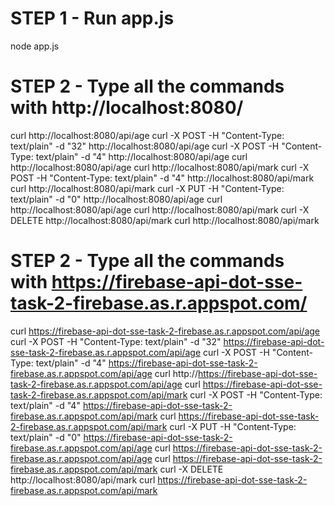 # STEP 1 - Run app.js
node app.js

# STEP 2 - Type all the commands with http://localhost:8080/
curl http://localhost:8080/api/age
curl -X POST -H "Content-Type: text/plain" -d "32" http://localhost:8080/api/age
curl -X POST -H "Content-Type: text/plain" -d "4" http://localhost:8080/api/age
curl http://localhost:8080/api/age
curl http://localhost:8080/api/mark
curl -X POST -H "Content-Type: text/plain" -d "4" http://localhost:8080/api/mark
curl http://localhost:8080/api/mark
curl -X PUT -H "Content-Type: text/plain" -d "0" http://localhost:8080/api/age
curl http://localhost:8080/api/age
curl http://localhost:8080/api/mark
curl -X DELETE http://localhost:8080/api/mark
curl http://localhost:8080/api/mark

# STEP 2 - Type all the commands with https://firebase-api-dot-sse-task-2-firebase.as.r.appspot.com/
curl https://firebase-api-dot-sse-task-2-firebase.as.r.appspot.com/api/age
curl -X POST -H "Content-Type: text/plain" -d "32" https://firebase-api-dot-sse-task-2-firebase.as.r.appspot.com/api/age
curl -X POST -H "Content-Type: text/plain" -d "4" https://firebase-api-dot-sse-task-2-firebase.as.r.appspot.com/api/age
curl http://https://firebase-api-dot-sse-task-2-firebase.as.r.appspot.com/api/age
curl https://firebase-api-dot-sse-task-2-firebase.as.r.appspot.com/api/mark
curl -X POST -H "Content-Type: text/plain" -d "4" https://firebase-api-dot-sse-task-2-firebase.as.r.appspot.com/api/mark
curl https://firebase-api-dot-sse-task-2-firebase.as.r.appspot.com/api/mark
curl -X PUT -H "Content-Type: text/plain" -d "0" https://firebase-api-dot-sse-task-2-firebase.as.r.appspot.com/api/age
curl https://firebase-api-dot-sse-task-2-firebase.as.r.appspot.com/api/age
curl https://firebase-api-dot-sse-task-2-firebase.as.r.appspot.com/api/mark
curl -X DELETE http://localhost:8080/api/mark
curl https://firebase-api-dot-sse-task-2-firebase.as.r.appspot.com/api/mark
